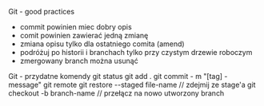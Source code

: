 Git - good practices

* commit powinien miec dobry opis
* comit powinien zawierać jedną zmianę
* zmiana opisu tylko dla ostatniego comita (amend)
* podróżuj po historii i branchach tylko przy czystym drzewie roboczym
* zmergowany branch można usunąć



Git - przydatne komendy
git status
git add .
git commit - m "[tag] - message"
git remote
git restore --staged file-name // zdejmij ze stage'a
git checkout -b branch-name // przełącz na nowo utworzony branch

